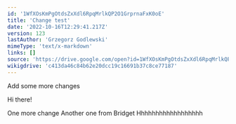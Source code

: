 ```yaml
---
id: '1WfXOsKmPgOtdsZxXdl6RpqMrlkQP2O1GrprnaFxK0oE'
title: 'Change test'
date: '2022-10-16T12:29:41.217Z'
version: 123
lastAuthor: 'Grzegorz Godlewski'
mimeType: 'text/x-markdown'
links: []
source: 'https://drive.google.com/open?id=1WfXOsKmPgOtdsZxXdl6RpqMrlkQP2O1GrprnaFxK0oE'
wikigdrive: 'c413da46c84b62e20dcc19c16691b37c8ce77187'
---
```


Add some more changes


Hi there!


One more change
Another one from Bridget
Hhhhhhhhhhhhhhhhhh

